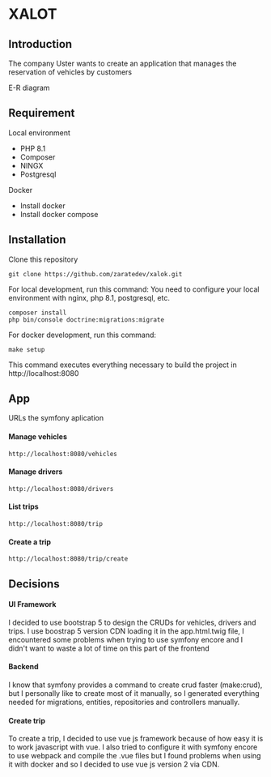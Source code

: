 # XALOT

## Introduction

The company Uster wants to create an application that manages the reservation of vehicles by customers

E-R diagram

## Requirement

Local environment

- PHP 8.1
- Composer
- NINGX
- Postgresql

Docker

- Install docker
- Install docker compose

## Installation

Clone this repository

```
git clone https://github.com/zaratedev/xalok.git
```

For local development, run this command:
You need to configure your local environment with nginx, php 8.1, postgresql, etc.

```
composer install
php bin/console doctrine:migrations:migrate
```

For docker development, run this command:

```
make setup
```

This command executes everything necessary to build the project in http://localhost:8080

## App

URLs the symfony aplication

#### Manage vehicles
```
http://localhost:8080/vehicles
```
#### Manage drivers
```
http://localhost:8080/drivers
```
#### List trips
```
http://localhost:8080/trip
```
#### Create a trip
```
http://localhost:8080/trip/create
```

## Decisions

#### UI Framework

I decided to use bootstrap 5 to design the CRUDs for vehicles, drivers and trips.
I use boostrap 5 version CDN loading it in the app.html.twig file, I encountered some problems when trying to use symfony encore and I didn't want to waste a lot of time on this part of the frontend

#### Backend

I know that symfony provides a command to create crud faster (make:crud), but I personally like to create most of it manually, so I generated everything needed for migrations, entities, repositories and controllers manually.

#### Create trip

To create a trip, I decided to use vue js framework because of how easy it is to work javascript with vue.
I also tried to configure it with symfony encore to use webpack and compile the .vue files but I found problems when using it with docker and so I decided to use vue js version 2 via CDN.